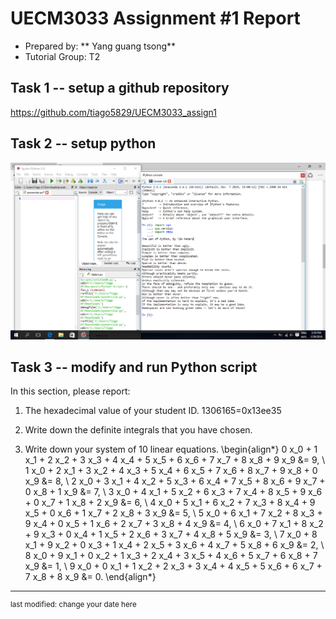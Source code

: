 UECM3033 Assignment #1 Report
========================================================

- Prepared by: ** Yang guang tsong**
- Tutorial Group: T2

## Task 1 -- setup a github repository

https://github.com/tiago5829/UECM3033_assign1

## Task 2 -- setup python
<p><img alt="python.png" src="python.png"></p>

## Task 3 -- modify and run Python script

In this section, please report:

1. The hexadecimal value of your student ID.
1306165=0x13ee35

2. Write down the definite integrals that you have chosen.

3. Write down your system of 10 linear equations.
\begin{align*}
0 x_0 + 1 x_1 + 2 x_2 + 3 x_3 + 4 x_4 + 5 x_5 + 6 x_6 + 7 x_7 + 8 x_8 + 9 x_9 &= 9, \\ 
1 x_0 + 2 x_1 + 3 x_2 + 4 x_3 + 5 x_4 + 6 x_5 + 7 x_6 + 8 x_7 + 9 x_8 + 0 x_9 &= 8, \\
2 x_0 + 3 x_1 + 4 x_2 + 5 x_3 + 6 x_4 + 7 x_5 + 8 x_6 + 9 x_7 + 0 x_8 + 1 x_9 &= 7, \\
3 x_0 + 4 x_1 + 5 x_2 + 6 x_3 + 7 x_4 + 8 x_5 + 9 x_6 + 0 x_7 + 1 x_8 + 2 x_9 &= 6, \\
4 x_0 + 5 x_1 + 6 x_2 + 7 x_3 + 8 x_4 + 9 x_5 + 0 x_6 + 1 x_7 + 2 x_8 + 3 x_9 &= 5, \\
5 x_0 + 6 x_1 + 7 x_2 + 8 x_3 + 9 x_4 + 0 x_5 + 1 x_6 + 2 x_7 + 3 x_8 + 4 x_9 &= 4, \\
6 x_0 + 7 x_1 + 8 x_2 + 9 x_3 + 0 x_4 + 1 x_5 + 2 x_6 + 3 x_7 + 4 x_8 + 5 x_9 &= 3, \\
7 x_0 + 8 x_1 + 9 x_2 + 0 x_3 + 1 x_4 + 2 x_5 + 3 x_6 + 4 x_7 + 5 x_8 + 6 x_9 &= 2, \\
8 x_0 + 9 x_1 + 0 x_2 + 1 x_3 + 2 x_4 + 3 x_5 + 4 x_6 + 5 x_7 + 6 x_8 + 7 x_9 &= 1, \\
9 x_0 + 0 x_1 + 1 x_2 + 2 x_3 + 3 x_4 + 4 x_5 + 5 x_6 + 6 x_7 + 7 x_8 + 8 x_9 &= 0.
\end{align*}

-----------------------------------

<sup>last modified: change your date here</sup>
